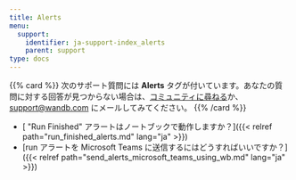 ```yaml
---
title: Alerts
menu:
  support:
    identifier: ja-support-index_alerts
    parent: support
type: docs
---
```


{{% card %}}
次のサポート質問には <b>Alerts</b> タグが付いています。あなたの質問に対する回答が見つからない場合は、[コミュニティに尋ねる](https://community.wandb.ai/)か、[support@wandb.com](mailto:support@wandb.com) にメールしてみてください。
{{% /card %}}

- [ "Run Finished" アラートはノートブックで動作しますか？]({{< relref path="run_finished_alerts.md" lang="ja" >}})
- [run アラートを Microsoft Teams に送信するにはどうすればいいですか？]({{< relref path="send_alerts_microsoft_teams_using_wb.md" lang="ja" >}})